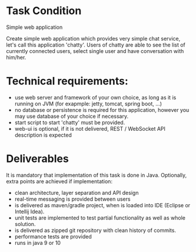 # Task Condition

Simple web application

Create simple web application which provides very simple chat service, let's call this application 'chatty'. 
Users of chatty are able to see the list of currently connected users, select single user and have conversation with him/her. 

Technical requirements:
=======================
- use web server and framework of your own choice, as long as it is running on JVM (for exapmple: jetty, tomcat, spring boot, ...)
- no database or persistence is required for this application, however you may use database of your choice if necessary.
- start script to start 'chatty' must be provided.
- web-ui is optional, if it is not delivered, REST / WebSocket API description is expected

Deliverables
============
It is mandatory that implementation of this task is done in Java. 
Optionally, extra points are achieved if implementation:
* clean architecture, layer separation and API design
* real-time messaging is provided between users
* is delivered as maven/gradle project, when is loaded into IDE (Eclipse or Intellij Idea).
* unit tests are implemented to test partial functionality as well as whole solution.
* is delivered as zipped git repository with clean history of commits.
* performance tests are provided
* runs in java 9 or 10




